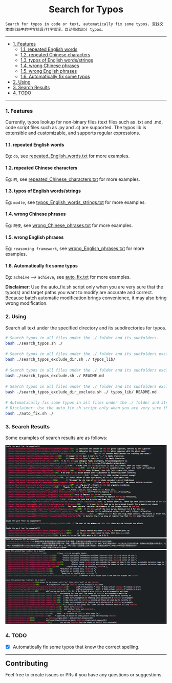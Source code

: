 <!--
 * @Author: Shuangchi He / Yulv
 * @Email: yulvchi@qq.com
 * @Date: 2022-04-10 23:50:20
 * @Motto: Entities should not be multiplied unnecessarily.
 * @LastEditors: Shuangchi He
 * @LastEditTime: 2022-06-02 21:07:02
 * @FilePath: /Search-for-Typos/README.md
 * @Description: Search for typos in code or text.
 * Repository: https://github.com/Yulv-git/Search-for-Typos
-->

<h1><center> Search for Typos </h1></center>

    Search for typos in code or text, automatically fix some typos. 查找文本或代码中的拼写错误/打字错误，自动修改部分 typos。

---

- [1. Features](#1-features)
  - [1.1. repeated English words](#11-repeated-english-words)
  - [1.2. repeated Chinese characters](#12-repeated-chinese-characters)
  - [1.3. typos of English words/strings](#13-typos-of-english-wordsstrings)
  - [1.4. wrong Chinese phrases](#14-wrong-chinese-phrases)
  - [1.5. wrong English phrases](#15-wrong-english-phrases)
  - [1.6. Automatically fix some typos](#16-automatically-fix-some-typos)
- [2. Using](#2-using)
- [3. Search Results](#3-search-results)
- [4. TODO](#4-todo)

---

### 1. Features

Currently, typos lookup for non-binary files (text files such as .txt and .md, code script files such as .py and .c) are supported. The typos lib is extensible and customizable, and supports regular expressions.

#### 1.1. repeated English words

Eg: `do`, see [repeated_English_words.txt](./typos_lib/repeated_English_words.txt) for more examples.

#### 1.2. repeated Chinese characters

Eg: `的`, see [repeated_Chinese_characters.txt](./typos_lib/repeated_Chinese_characters.txt) for more examples.

#### 1.3. typos of English words/strings

Eg: `modle`, see [typos_English_words_strings.txt](./typos_lib/typos_English_words_strings.txt) for more examples.

#### 1.4. wrong Chinese phrases

Eg: `既使`, see [wrong_Chinese_phrases.txt](./typos_lib/wrong_Chinese_phrases.txt) for more examples.

#### 1.5. wrong English phrases

Eg: `reasoning framework`, see [wrong_English_phrases.txt](./typos_lib/wrong_English_phrases.txt) for more examples.

#### 1.6. Automatically fix some typos

Eg: `acheive` --> `achieve`, see [auto_fix.txt](./typos_lib/auto_fixs.txt) for more examples.

**Disclaimer**: Use the auto_fix.sh script only when you are very sure that the typo(s) and target paths you want to modify are accurate and correct. Because batch automatic modification brings convenience, it may also bring wrong modification.

### 2. Using

Search all text under the specified directory and its subdirectories for typos.

``` bash
# Search typos in all files under the ./ folder and its subfolders.
bash ./search_typos.sh ./

# Search typos in all files under the ./ folder and its subfolders exclude typos_lib folder.
bash ./search_typos_exclude_dir.sh ./ typos_lib/

# Search typos in all files under the ./ folder and its subfolders exclude README.md file.
bash ./search_typos_exclude.sh ./ README.md

# Search typos in all files under the ./ folder and its subfolders exclude typos_lib folder and README.md file.
bash ./search_typos_exclude_dir_exclude.sh ./ typos_lib/ README.md

# Automatically fix some typos in all files under the ./ folder and its subfolders.
# Disclaimer: Use the auto_fix.sh script only when you are very sure that the typo(s) and target paths you want to modify are accurate and correct. Because batch automatic modification brings convenience, it may also bring wrong modification.
bash ./auto_fix.sh ./
```

### 3. Search Results

Some examples of search results are as follows:

![typos_show1](./typos_show/typos_show1.png)
![typos_show2](./typos_show/typos_show2.png)
![typos_show3](./typos_show/typos_show3.png)

### 4. TODO

- [x] Automatically fix some typos that know the correct spelling.

---

<font size=4><b><big> Contributing </b></big></font>

Feel free to create issues or PRs if you have any questions or suggestions.
